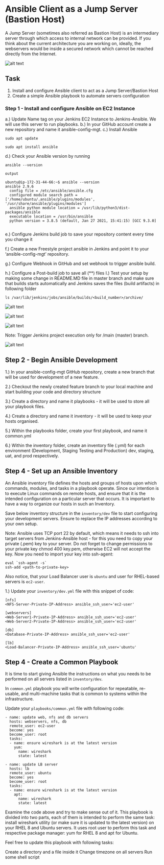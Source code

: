 # Ansible Client as a Jump Server (Bastion Host)

A Jump Server (sometimes also referred as Bastion Host) is an intermediary server through which access to internal network can be provided. If you think about the current architecture you are working on, ideally, the webservers would be inside a secured network which cannot be reached directly from the Internet.


![alt text](image1.jpg)

## Task
1. Install and configure Ansible client to act as a Jump Server/Bastion Host
2. Create a simple Ansible playbook to automate servers configuration

### Step 1 - Install and configure Ansible on EC2 Instance

a.) Update Name tag on your Jenkins EC2 Instance to Jenkins-Ansible. We will use this server to run playbooks.
b.) In your GitHub account create a new repository and name it ansible-config-mgt.
c.) Install Ansible

```
sudo apt update

sudo apt install ansible

```

d.) Check your Ansible version by running 

`ansible --version`

```
output

ubuntu@ip-172-31-44-66:~$ ansible --version
ansible 2.9.6
  config file = /etc/ansible/ansible.cfg
  configured module search path = ['/home/ubuntu/.ansible/plugins/modules', '/usr/share/ansible/plugins/modules']
  ansible python module location = /usr/lib/python3/dist-packages/ansible
  executable location = /usr/bin/ansible
  python version = 3.8.5 (default, Jan 27 2021, 15:41:15) [GCC 9.3.0]


```

e.) Configure Jenkins build job to save your repository content every time you change it 

f.) Create a new Freestyle project ansible in Jenkins and point it to your ‘ansible-config-mgt’ repository.

g.) Configure Webhook in GitHub and set webhook to trigger ansible build.

h.) Configure a Post-build job to save all (**) files
I.) Test your setup by making some change in README.MD file in master branch and make sure that builds starts automatically and Jenkins saves the files (build artifacts) in following folder

`ls /var/lib/jenkins/jobs/ansible/builds/<build_number>/archive/`

![alt text](image2.jpg)

![alt text](image3.jpg)

![alt text](image4.jpg)

Note: Trigger Jenkins project execution only for /main (master) branch.

![alt text](image6b.jpg)

## Step 2 - Begin Ansible Development

1.) In your ansible-config-mgt GitHub repository, create a new branch that will be used for development of a new feature.


2.) Checkout the newly created feature branch to your local machine and start building your code and directory structure

3.) Create a directory and name it playbooks - it will be used to store all your playbook files.

4.) Create a directory and name it inventory - it will be used to keep your hosts organised.

5.) Within the playbooks folder, create your first playbook, and name it common.yml

6.) Within the inventory folder, create an inventory file (.yml) for each environment (Development, Staging Testing and Production) dev, staging, uat, and prod respectively.


## Step 4 - Set up an Ansible Inventory

An Ansible inventory file defines the hosts and groups of hosts upon which commands, modules, and tasks in a playbook operate. Since our intention is to execute Linux commands on remote hosts, and ensure that it is the intended configuration on a particular server that occurs. It is important to have a way to organize our hosts in such an Inventory.

Save below inventory structure in the `inventory/dev` file to start configuring your development servers. Ensure to replace the IP addresses according to your own setup.

Note: Ansible uses TCP port 22 by default, which means it needs to ssh into target servers from Jenkins-Ansible host - for this you need to copy your private (.pem) key to your server. Do not forget to change permissions to your private key chmod 400 key.pem, otherwise EC2 will not accept the key. Now you need to import your key into ssh-agent:

```
eval `ssh-agent -s`
ssh-add <path-to-private-key>

```

Also notice, that your Load Balancer user is `ubuntu` and user for RHEL-based servers is `ec2-user`.

1.) Update your `inventory/dev.yml` file with this snippet of code:

```
[nfs]
<NFS-Server-Private-IP-Address> ansible_ssh_user='ec2-user'

[webservers]
<Web-Server1-Private-IP-Address> ansible_ssh_user='ec2-user'
<Web-Server2-Private-IP-Address> ansible_ssh_user='ec2-user'

[db]
<Database-Private-IP-Address> ansible_ssh_user='ec2-user' 

[lb]
<Load-Balancer-Private-IP-Address> ansible_ssh_user='ubuntu'

```

## Step 4 - Create a Common Playbook

It is time to start giving Ansible the instructions on what you needs to be performed on all servers listed in `inventory/dev`.

In `common.yml` playbook you will write configuration for repeatable, re-usable, and multi-machine tasks that is common to systems within the infrastructure.

Update your `playbooks/common.yml` file with following code:

```
- name: update web, nfs and db servers
  hosts: webservers, nfs, db
  remote_user: ec2-user
  become: yes
  become_user: root
  tasks:
  - name: ensure wireshark is at the latest version
    yum:
      name: wireshark
      state: latest

- name: update LB server
  hosts: lb
  remote_user: ubuntu
  become: yes
  become_user: root
  tasks:
  - name: ensure wireshark is at the latest version
    apt:
      name: wireshark
      state: latest

```

Examine the code above and try to make sense out of it. This playbook is divided into two parts, each of them is intended to perform the same task: install wireshark utility (or make sure it is updated to the latest version) on your RHEL 8 and Ubuntu servers. It uses root user to perform this task and respective package manager: yum for RHEL 8 and apt for Ubuntu.

Feel free to update this playbook with following tasks:

Create a directory and a file inside it
Change timezone on all servers
Run some shell script
